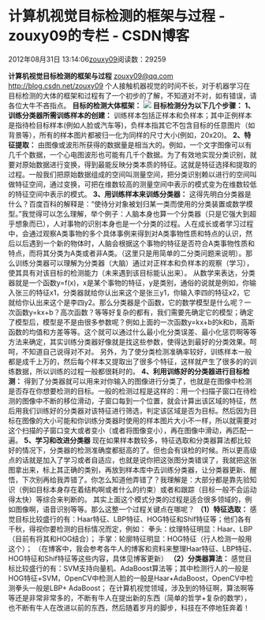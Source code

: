 
# 计算机视觉目标检测的框架与过程 - zouxy09的专栏 - CSDN博客


2012年08月31日 13:14:06[zouxy09](https://me.csdn.net/zouxy09)阅读数：29259


**计算机视觉目标检测的框架与过程**
zouxy09@qq.com
http://blog.csdn.net/zouxy09
个人接触机器视觉的时间不长，对于机器学习在目标检测的大体的框架和过程有了一个初步的了解，不知道对不对，如有错误，请各位大牛不吝指点。
**目标的检测大体框架：**
![](https://img-my.csdn.net/uploads/201208/31/1346390164_8057.jpg)
**目标检测分为以下几个步骤：**
**1、训练分类器所需训练样本的创建：**
训练样本包括正样本和负样本；其中正例样本是指待检目标样本(例如人脸或汽车等)，负样本指其它不包含目标的任意图片（如背景等），所有的样本图片都被归一化为同样的尺寸大小(例如，20x20)。
**2、特征提取：**
由图像或波形所获得的数据量是相当大的。例如，一个文字图像可以有几千个数据，一个心电图波形也可能有几千个数据。为了有效地实现分类识别，就要对原始数据进行变换，得到最能反映分类本质的特征。这就是特征选择和提取的过程。一般我们把原始数据组成的空间叫测量空间，把分类识别赖以进行的空间叫做特征空间，通过变换，可把在维数较高的测量空间中表示的模式变为在维数较低的特征空间中表示的模式。
**3、用训练样本来训练分类器：**
这得先明白分类器是什么？百度百科的解释是：“使待分对象被划归某一类而使用的分类装置或数学模型。”我觉得可以怎么理解，举个例子：人脑本身也算一个分类器（只是它强大到超乎想象而已），人对事物的识别本身也是一个分类的过程。人在成长或者学习过程中，会通过观察A类事物的多个具体事例来得到对A类事物性质和特点的认识，然后以后遇到一个新的物体时，人脑会根据这个事物的特征是否符合A类事物性质和特点，而将其分类为A类或者非A类。（这里只是用简单的二分类问题来说明）。那么训练分类器可以理解为分类器（大脑）通过对正样本和负样本的观察（学习），使其具有对该目标的检测能力（未来遇到该目标能认出来）。
从数学来表达，分类器就是一个函数y=f(x)，x是某个事物的特征，y是类别，通俗的说就是例如，你输入张三的特征x1，分类器就给你认出来这个是张三y1，你输入李四的特征x2，它就给你认出来这个是李四y2。那么分类器是个函数，它的数学模型是什么呢？一次函数y=kx+b？高次函数？等等好复杂的都有，我们需要先确定它的模型；确定了模型后，模型是不是由很多参数呢？例如上面的一次函数y=kx+b的k和b，高斯函数的均值和方差等等。这个就可以通过什么最小化分类误差、最小化惩罚啊等等方法来确定，其实训练分类器好像就是找这些参数，使得达到最好的分类效果。呵呵，不知道自己说得对不对。
另外，为了使分类检测准确率较好，训练样本一般都是成千上万的，然后每个样本又提取出了很多个特征，这样就产生了很多的的训练数据，所以训练的过程一般都很耗时的。
**4、利用训练好的分类器进行目标检测：**
得到了分类器就可以用来对你输入的图像进行分类了，也就是在图像中检测是否存在你想要检测的目标。一般的检测过程是这样的：用一个扫描子窗口在待检测的图像中不断的移位滑动，子窗口每到一个位置，就会计算出该区域的特征，然后用我们训练好的分类器对该特征进行筛选，判定该区域是否为目标。然后因为目标在图像的大小可能和你训练分类器时使用的样本图片大小不一样，所以就需要对这个扫描的子窗口变大或者变小（或者将图像变小），再在图像中滑动，再匹配一遍。
**5、学习和改进分类器**
现在如果样本数较多，特征选取和分类器算法都比较好的情况下，分类器的检测准确度都挺高的了。但也会有误检的时候。所以更高级点的话就是加入了学习或者自适应，也就是说你把这张图分类错误了，我就把这张图拿出来，标上其正确的类别，再放到样本库中去训练分类器，让分类器更新、醒悟，下次别再给我弄错了。你怎么知道他弄错了？我理解是：大部分都是靠先验知识（例如目标本身存在着结构啊或者什么的约束）或者和跟踪（目标一般不会运动得太快）等综合来判断的。
其实上面这个模式分类的过程是适合很多领域的，例如图像啊，语音识别等等。那么这整一个过程关键点在哪呢？
**（****1****）特征选取：**
感觉目标比较盛行的有：Haar特征、LBP特征、HOG特征和Shif特征等；他们各有千秋，得视你要检测的目标情况而定，例如：
拳头：纹理特征明显：Haar、LBP（目前有将其和HOG结合）；
手掌：轮廓特征明显：HOG特征（行人检测一般用这个）；
（在博客中，我会参考各牛人的博客和资料来整理Haar特征、LBP特征、HOG特征和Shif特征等这些内容，具体见博客更新）
**（****2****）分类器算法：**
感觉目标比较盛行的有：SVM支持向量机、AdaBoost算法等；其中检测行人的一般是HOG特征+SVM，OpenCV中检测人脸的一般是Haar+AdaBoost，OpenCV中检测拳头一般是LBP+ AdaBoost；
在计算机视觉领域，涉及到的特征啊，算法啊等等还是非常非常多的，不断有牛人在提出新的东西（简单的哲学+复杂的数学），也不断有牛人在改进以前的东西，然后随着岁月的脚步，科技在不停地狂奔着！


